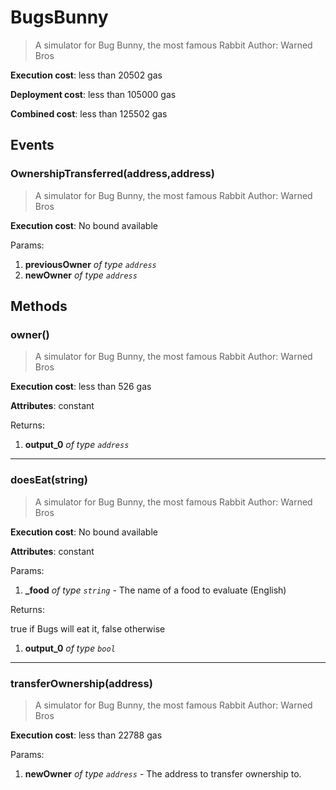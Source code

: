 # BugsBunny
> A simulator for Bug Bunny, the most famous Rabbit
> Author: Warned Bros


**Execution cost**: less than 20502 gas

**Deployment cost**: less than 105000 gas

**Combined cost**: less than 125502 gas


## Events
### OwnershipTransferred(address,address)
> A simulator for Bug Bunny, the most famous Rabbit
> Author: Warned Bros


**Execution cost**: No bound available


Params:

1. **previousOwner** *of type `address`*
2. **newOwner** *of type `address`*


## Methods
### owner()
> A simulator for Bug Bunny, the most famous Rabbit
> Author: Warned Bros


**Execution cost**: less than 526 gas

**Attributes**: constant



Returns:

1. **output_0** *of type `address`*
--- 
### doesEat(string)
> A simulator for Bug Bunny, the most famous Rabbit
> Author: Warned Bros


**Execution cost**: No bound available

**Attributes**: constant


Params:

1. **_food** *of type `string`* - The name of a food to evaluate (English)

Returns:

true if Bugs will eat it, false otherwise
1. **output_0** *of type `bool`*
--- 
### transferOwnership(address)
> A simulator for Bug Bunny, the most famous Rabbit
> Author: Warned Bros


**Execution cost**: less than 22788 gas


Params:

1. **newOwner** *of type `address`* - The address to transfer ownership to.



